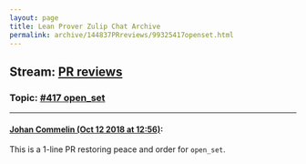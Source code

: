 ```yaml
---
layout: page
title: Lean Prover Zulip Chat Archive 
permalink: archive/144837PRreviews/99325417openset.html
---
```


## Stream: [PR reviews](index.html)
### Topic: [#417 open_set](99325417openset.html)

---

#### [Johan Commelin (Oct 12 2018 at 12:56)](https://leanprover.zulipchat.com/#narrow/stream/144837-PR%20reviews/topic/%23417%20open_set/near/135668193):
This is a 1-line PR restoring peace and order for `open_set`.

